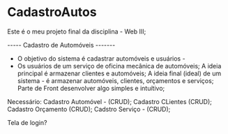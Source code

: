 # CadastroAutos
Este é o meu projeto final da disciplina - Web III;

----- Cadastro de Automóveis -------
- O objetivo do sistema é cadastrar automóveis e usuários - 
- Os usuários de um serviço de oficina mecânica de automóveis;
A ideia principal é armazenar clientes e automóveis;
A ideia final (ideal) de um sistema  - é armazenar automóveis, clientes, orçamentos e serviços;
Parte de Front desenvolver algo simples e intuítivo;

Necessário:
Cadastro Automóvel - (CRUD);
Cadastro CLientes (CRUD);
Cadastro Orçamento (CRUD);
Cadstro Serviço - (CRUD);

Tela de login?
